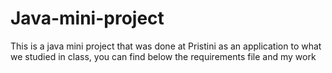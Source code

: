 # Java-mini-project
This is a java mini project that was done at Pristini as an application to what we studied in class, you can find below the requirements file and my work
